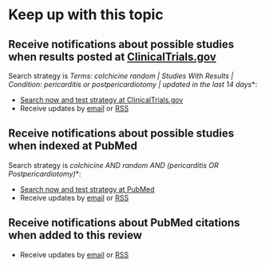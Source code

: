 Keep up with this topic
=========================

Receive notifications about possible studies when results posted at [ClinicalTrials.gov](http://clinicaltrials.gov)
-------------------------
Search strategy is **Terms: colchicine random* | Studies With Results | Condition: pericarditis or postpericardiotomy | updated in the last 14 days**:

* [Search now and test strategy at ClinicalTrials.gov](https://clinicaltrials.gov/ct2/results?term=colchicine+random*&rslt=With&cond=pericarditis+OR+postpericardiotomy&sel_rss=mod14)
* Receive updates by [email](https://feedburner.google.com/fb/a/mailverify?uri=ClinicaltrialsgovColchicinePericardialDisease) or [RSS](http://feeds.feedburner.com/ClinicaltrialsgovColchicinePericardialDisease)

<!--
https://clinicaltrials.gov/ct2/results/rss.xml?rcv_d=&lup_d=14&term=colchicine+random*&rslt=With&type=Intr&cond=pericarditis OR postpericardiotomy&show_rss=Y&sel_rss=mod14&count=10000
-->

Receive notifications about possible studies when indexed at PubMed
-------------------------
Search strategy is **colchicine AND random* AND (pericarditis OR Postpericardiotomy)**:

* [Search now and test strategy at PubMed](http://www.ncbi.nlm.nih.gov/pubmed?cmd=Search&tool=SUMSearch2plugins&term=colchicine%20AND%20random*%20AND%20hasabstract%20AND%20%28pericarditis%20OR%20postpericardiotomy%29)
* Receive updates by [email](https://feedburner.google.com/fb/a/mailverify?uri=Colchicine-pericarditis-postpericardiotomy) or [RSS](http://feeds.feedburner.com/Colchicine-pericarditis-postpericardiotomy?format=xml)

Receive notifications about PubMed citations when added to this review
-------------------------
* Receive updates by [email](https://feedburner.google.com/fb/a/mailverify?uri=Colchicine-pericarditis-postpericardiotomy2) or [RSS](http://paid.feed43.com/colchicine-pericarditis.xml)

